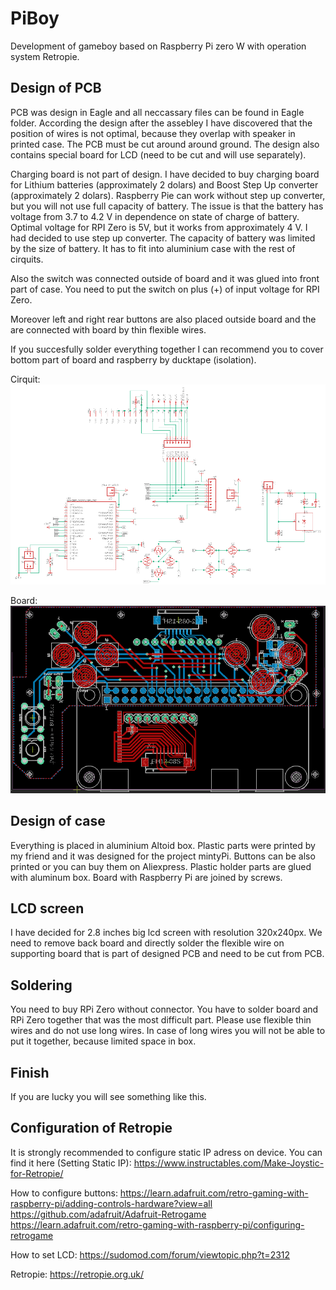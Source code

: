 # PiBoy
Development of gameboy based on Raspberry Pi zero W with operation system Retropie.

## Design of PCB
PCB was design in Eagle and all neccassary files can be found in Eagle folder. According the design after the assebley I have discovered that the position of wires is not optimal, because they overlap with speaker in printed case. The PCB must be cut around around ground. The design also contains special board for LCD (need to be cut and will use separately). 

Charging board is not part of design. I have decided to buy charging board for Lithium batteries (approximately 2 dolars) and Boost Step Up converter (approximately 2 dolars). Raspberry Pie can work without step up converter, but you will not use full capacity of battery. The issue is that the battery has voltage from 3.7 to 4.2 V in dependence on state of charge of battery. Optimal voltage for RPI Zero is 5V, but it works from approximately 4 V. I had decided to use step up converter. The capacity of battery was limited by the size of battery. It has to fit into aluminium case with the rest of cirquits. 

Also the switch was connected outside of board and it was glued into front part of case. You need to put the switch on plus (+) of input voltage for RPI Zero.

Moreover left and right  rear buttons are also placed outside board and the are connected with board by thin flexible wires.

If you succesfully solder everything together I can recommend you to cover bottom part of board and raspberry by ducktape (isolation).

Cirquit:
<img src="images/cirquit.png" alt="Cirquit of PiBoy"/>

Board:
<img src="images/board.png" alt="Board of PiBoy"/>


## Design of case
Everything is placed in aluminium Altoid box. Plastic parts were printed by my friend and it was designed for the project mintyPi. Buttons can be also printed or you can buy them on Aliexpress. Plastic holder parts are glued with aluminum box. Board with Raspberry Pi are joined by screws.

## LCD screen
I have decided for 2.8 inches big lcd screen with resolution 320x240px. We need to remove back board and directly solder the flexible wire on supporting board that is part of designed PCB and need to be cut from PCB.

## Soldering
You need to buy RPi Zero without connector. You have to solder board and RPi Zero together that was the most difficult part. Please use flexible thin wires and do not use long wires. In case of long wires you will not be able to put it together, because limited space in box.

## Finish
If you are lucky you will see something like this.

## Configuration of Retropie
It is strongly recommended to configure static IP adress on device. You can find it here (Setting Static IP):
https://www.instructables.com/Make-Joystic-for-Retropie/

How to configure buttons:
https://learn.adafruit.com/retro-gaming-with-raspberry-pi/adding-controls-hardware?view=all
https://github.com/adafruit/Adafruit-Retrogame
https://learn.adafruit.com/retro-gaming-with-raspberry-pi/configuring-retrogame

How to set LCD:
https://sudomod.com/forum/viewtopic.php?t=2312

Retropie:
https://retropie.org.uk/
